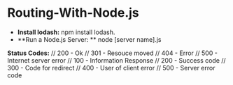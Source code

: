 # Routing-With-Node.js

- **Install lodash:** npm install lodash.
- **Run a Node.js Server: ** node [server name].js

**Status Codes:**
// 200 - Ok
// 301 - Resouce moved
// 404 - Error
// 500 - Internet server error
// 100 - Information Response
// 200 - Success code
// 300 - Code for redirect
// 400 - User of client error
// 500 - Server error code
